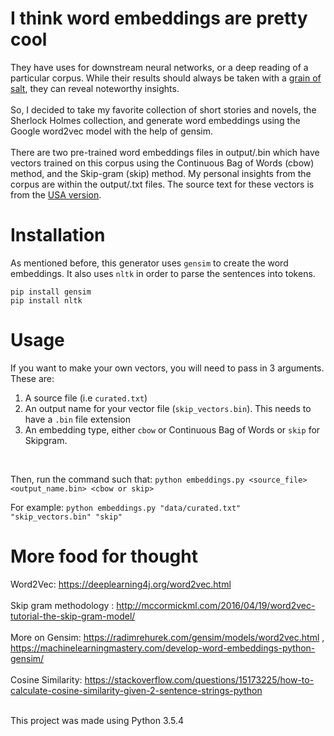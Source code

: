 # I think word embeddings are pretty cool

They have uses for downstream neural networks, or a deep reading of a particular corpus. While their results should always be taken with a [grain of salt](https://mimno.infosci.cornell.edu/info3350/readings/antoniak.pdf), they can reveal noteworthy insights.
<br><br>
So, I decided to take my favorite collection of short stories and novels, the Sherlock Holmes collection, and generate word embeddings using the Google word2vec model with the help of gensim. 
<br><br>
There are two pre-trained word embeddings files in output/.bin which have vectors trained on this corpus using the Continuous Bag of Words (cbow) method, and the Skip-gram (skip) method. My personal insights from the corpus are within the output/.txt files. The source text for these vectors is from the [USA version](https://sherlock-holm.es/ascii/). 

# Installation

As mentioned before, this generator uses `gensim` to create the word embeddings. It also uses `nltk` in order to parse the sentences into tokens.

`pip install gensim`
<br>
`pip install nltk`

# Usage

If you want to make your own vectors, you will need to pass in 3 arguments. These are:
<br>
1. A source file (i.e `curated.txt`)
2. An output name for your vector file (`skip_vectors.bin`). This needs to have a `.bin` file extension
3. An embedding type, either `cbow` or Continuous Bag of Words or `skip` for Skipgram.
<br>  

Then, run the command such that:
`python embeddings.py <source_file> <output_name.bin> <cbow or skip>`

For example:
`python embeddings.py "data/curated.txt" "skip_vectors.bin" "skip"`

# More food for thought

Word2Vec: https://deeplearning4j.org/word2vec.html
<br><br>
Skip gram methodology : http://mccormickml.com/2016/04/19/word2vec-tutorial-the-skip-gram-model/
<br><br>
More on Gensim: https://radimrehurek.com/gensim/models/word2vec.html , https://machinelearningmastery.com/develop-word-embeddings-python-gensim/
<br><br>
Cosine Similarity: https://stackoverflow.com/questions/15173225/how-to-calculate-cosine-similarity-given-2-sentence-strings-python 
<br><br>


This project was made using Python 3.5.4
